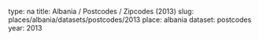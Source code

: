 type: na
title: Albania / Postcodes / Zipcodes (2013)
slug: places/albania/datasets/postcodes/2013
place: albania
dataset: postcodes
year: 2013
